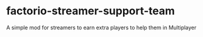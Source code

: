 # factorio-streamer-support-team
A simple mod for streamers to earn extra players to help them in Multiplayer
